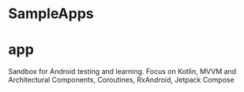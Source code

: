 # SampleApps
# app
Sandbox for Android testing and learning.
Focus on Kotlin, MVVM and Architectural Components, Coroutines, RxAndroid, Jetpack Compose